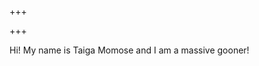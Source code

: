 +++


+++



<div class="home-box">

Hi! My name is Taiga Momose and I am a massive gooner!

</div>

